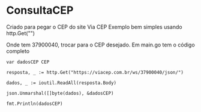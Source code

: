 ﻿# ConsultaCEP

Criado para pegar o CEP do site Via CEP
Exemplo bem simples usando http.Get("")

Onde tem 37900040, trocar para o CEP desejado.
Em main.go tem o código completo



	var dadosCEP CEP

	resposta, _ := http.Get("https://viacep.com.br/ws/37900040/json/")

	dados, _ := ioutil.ReadAll(resposta.Body)

	json.Unmarshal([]byte(dados), &dadosCEP)

	fmt.Println(dadosCEP)


